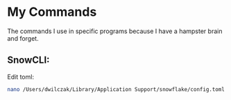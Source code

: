 # My Commands
The commands I use in specific programs because I have a hampster brain and forget.

## SnowCLI:
Edit toml:
```bash
nano /Users/dwilczak/Library/Application Support/snowflake/config.toml
```
